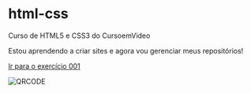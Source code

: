 # html-css
 Curso de HTML5 e CSS3 do CursoemVideo

 Estou aprendendo a criar sites e agora vou gerenciar meus repositórios!

 <a href="https://joaohenriquelm.github.io/html-css/exercicios/ex001/index.html" hreflang="pt-br" rel="next" target="_blank">Ir para o exercício 001</a>

 <img img src="frame.png" alt="QRCODE">